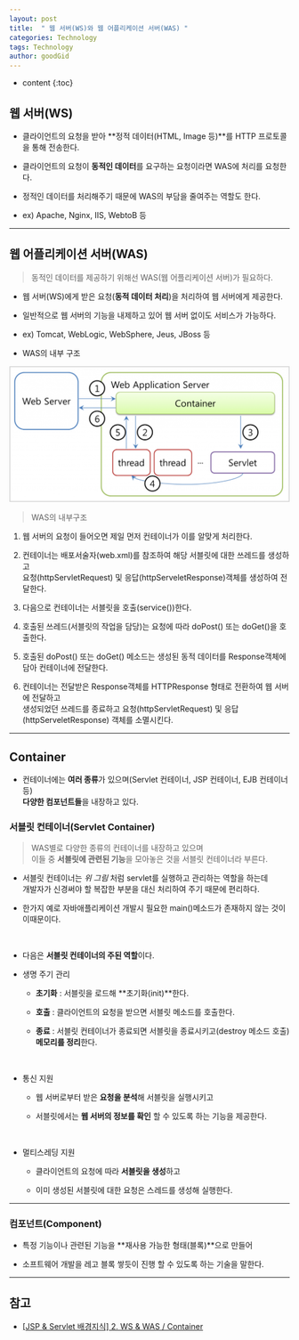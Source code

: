 ```yaml
---
layout: post
title:  " 웹 서버(WS)와 웹 어플리케이션 서버(WAS) "
categories: Technology
tags: Technology
author: goodGid
---
```

* content
{:toc}

## 웹 서버(WS)

* 클라이언트의 요청을 받아 **정적 데이터(HTML, Image 등)**를 HTTP 프로토콜을 통해 전송한다.

* 클라이언트의 요청이 **동적인 데이터**를 요구하는 요청이라면 WAS에 처리를 요청한다.

* 정적인 데이터를 처리해주기 때문에 WAS의 부담을 줄여주는 역할도 한다.

* ex) Apache, Nginx, IIS, WebtoB 등









---

## 웹 어플리케이션 서버(WAS)

> 동적인 데이터를 제공하기 위해선 WAS(웹 어플리케이션 서버)가 필요하다.

* 웹 서버(WS)에게 받은 요청(**동적 데이터 처리**)을 처리하여 웹 서버에게 제공한다.

* 일반적으로 웹 서버의 기능을 내제하고 있어 웹 서버 없이도 서비스가 가능하다.

* ex) Tomcat, WebLogic, WebSphere, Jeus, JBoss 등

* WAS의 내부 구조

![](/assets/img/posts/ws_and_was_1.png)

> WAS의 내부구조

1. 웹 서버의 요청이 들어오면 제일 먼저 컨테이너가 이를 알맞게 처리한다.

2. 컨테이너는 배포서술자(web.xml)를 참조하여 해당 서블릿에 대한 쓰레드를 생성하고 <br> 요청(httpServletRequest) 및 응답(httpServeletResponse)객체를 생성하여 전달한다.

3. 다음으로 컨테이너는 서블릿을 호출(service())한다.

4. 호출된 쓰레드(서블릿의 작업을 담당)는 요청에 따라 doPost() 또는 doGet()을 호출한다.

5. 호출된 doPost() 또는 doGet() 메소드는 생성된 동적 데이터를 Response객체에 담아 컨테이너에 전달한다.

6. 컨테이너는 전달받은 Response객체를 HTTPResponse 형태로 전환하여 웹 서버에 전달하고 <br> 생성되었던 쓰레드를 종료하고 요청(httpServletRequest) 및 응답(httpServeletResponse) 객체를 소멸시킨다.


---

## Container

* 컨테이너에는 **여러 종류**가 있으며(Servlet 컨테이너, JSP 컨테이너, EJB 컨테이너 등) <br> **다양한 컴포넌트들**을 내장하고 있다.

### 서블릿 컨테이너(Servlet Container)

> WAS별로 다양한 종류의 컨테이너를 내장하고 있으며 <br> 이들 중 **서블릿에 관련된 기능**을 모아놓은 것을 서블릿 컨테이너라 부른다. 

* 서블릿 컨테이너는 *위 그림* 처럼 servlet를 실행하고 관리하는 역할을 하는데 <br> 개발자가 신경써야 할 복잡한 부분을 대신 처리하여 주기 때문에 편리하다.

* 한가지 예로 자바애플리케이션 개발시 필요한 main()메소드가 존재하지 않는 것이 이때문이다.

<br> 

* 다음은 **서블릿 컨테이너의 주된 역할**이다.

* 생명 주기 관리 

    - **초기화** : 서블릿을 로드해 **초기화(init)**한다. 

    - **호출** : 클라이언트의 요청을 받으면 서블릿 메소드를 호출한다. 

    - **종료** : 서블릿 컨테이너가 종료되면 서블릿을 종료시키고(destroy 메소드 호출) **메모리를 정리**한다.

<br> 

* 통신 지원 

    - 웹 서버로부터 받은 **요청을 분석**해 서블릿을 실행시키고 

    - 서블릿에서는 **웹 서버의 정보를 확인** 할 수 있도록 하는 기능을 제공한다.

<br> 

* 멀티스레딩 지원
 
    - 클라이언트의 요청에 따라 **서블릿을 생성**하고

    - 이미 생성된 서블릿에 대한 요청은 스레드를 생성해 실행한다.

---

### 컴포넌트(Component)

* 특정 기능이나 관련된 기능을 **재사용 가능한 형태(블록)**으로 만들어

* 소프트웨어 개발을 레고 블록 쌓듯이 진행 할 수 있도록 하는 기술을 말한다.



---

## 참고

* [[JSP & Servlet 배경지식] 2. WS & WAS / Container](http://myblog.opendocs.co.kr/archives/tag/ws-was-%EC%B0%A8%EC%9D%B4)




